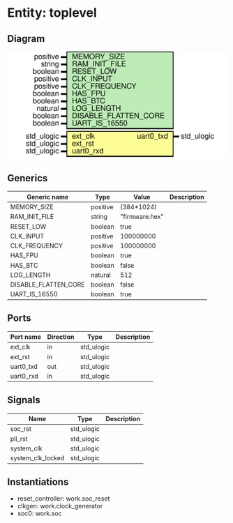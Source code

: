 # Entity: toplevel
## Diagram
![Diagram](top-generic.svg "Diagram")
## Generics
| Generic name         | Type     | Value          | Description |
| -------------------- | -------- | -------------- | ----------- |
| MEMORY_SIZE          | positive | (384*1024)     |             |
| RAM_INIT_FILE        | string   | "firmware.hex" |             |
| RESET_LOW            | boolean  | true           |             |
| CLK_INPUT            | positive | 100000000      |             |
| CLK_FREQUENCY        | positive | 100000000      |             |
| HAS_FPU              | boolean  | true           |             |
| HAS_BTC              | boolean  | false          |             |
| LOG_LENGTH           | natural  | 512            |             |
| DISABLE_FLATTEN_CORE | boolean  | false          |             |
| UART_IS_16550        | boolean  | true           |             |
## Ports
| Port name | Direction | Type       | Description |
| --------- | --------- | ---------- | ----------- |
| ext_clk   | in        | std_ulogic |             |
| ext_rst   | in        | std_ulogic |             |
| uart0_txd | out       | std_ulogic |             |
| uart0_rxd | in        | std_ulogic |             |
## Signals
| Name              | Type       | Description |
| ----------------- | ---------- | ----------- |
| soc_rst           | std_ulogic |             |
| pll_rst           | std_ulogic |             |
| system_clk        | std_ulogic |             |
| system_clk_locked | std_ulogic |             |
## Instantiations
- reset_controller: work.soc_reset
- clkgen: work.clock_generator
- soc0: work.soc
